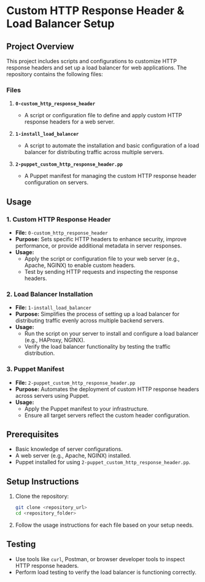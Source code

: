 # Custom HTTP Response Header & Load Balancer Setup

## Project Overview

This project includes scripts and configurations to customize HTTP response headers and set up a load balancer for web applications. The repository contains the following files:

### Files

1. **`0-custom_http_response_header`**

   - A script or configuration file to define and apply custom HTTP response headers for a web server.

2. **`1-install_load_balancer`**

   - A script to automate the installation and basic configuration of a load balancer for distributing traffic across multiple servers.

3. **`2-puppet_custom_http_response_header.pp`**
   - A Puppet manifest for managing the custom HTTP response header configuration on servers.

## Usage

### 1. Custom HTTP Response Header

- **File:** `0-custom_http_response_header`
- **Purpose:** Sets specific HTTP headers to enhance security, improve performance, or provide additional metadata in server responses.
- **Usage:**
  - Apply the script or configuration file to your web server (e.g., Apache, NGINX) to enable custom headers.
  - Test by sending HTTP requests and inspecting the response headers.

### 2. Load Balancer Installation

- **File:** `1-install_load_balancer`
- **Purpose:** Simplifies the process of setting up a load balancer for distributing traffic evenly across multiple backend servers.
- **Usage:**
  - Run the script on your server to install and configure a load balancer (e.g., HAProxy, NGINX).
  - Verify the load balancer functionality by testing the traffic distribution.

### 3. Puppet Manifest

- **File:** `2-puppet_custom_http_response_header.pp`
- **Purpose:** Automates the deployment of custom HTTP response headers across servers using Puppet.
- **Usage:**
  - Apply the Puppet manifest to your infrastructure.
  - Ensure all target servers reflect the custom header configuration.

## Prerequisites

- Basic knowledge of server configurations.
- A web server (e.g., Apache, NGINX) installed.
- Puppet installed for using `2-puppet_custom_http_response_header.pp`.

## Setup Instructions

1. Clone the repository:
   ```bash
   git clone <repository_url>
   cd <repository_folder>
   ```
2. Follow the usage instructions for each file based on your setup needs.

## Testing

- Use tools like `curl`, Postman, or browser developer tools to inspect HTTP response headers.
- Perform load testing to verify the load balancer is functioning correctly.
